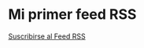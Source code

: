 <!DOCTYPE html>
<html lang="es">
<head>
  <meta charset="UTF-8">
  <meta name="viewport" content="width=device-width, initial-scale=1.0">
  <title>Mi Página en GitHub Pages</title>
</head>
<body>
  <h1>Mi primer feed RSS</h1>
  <p></p>

  <!-- Enlace al feed RSS -->
  <a href="https://github.com/a23doruca/feed_rss.github.io/blob/main/Valid-RSS.xml" target="_blank">Suscribirse al Feed RSS</a>
</body>
</html>
